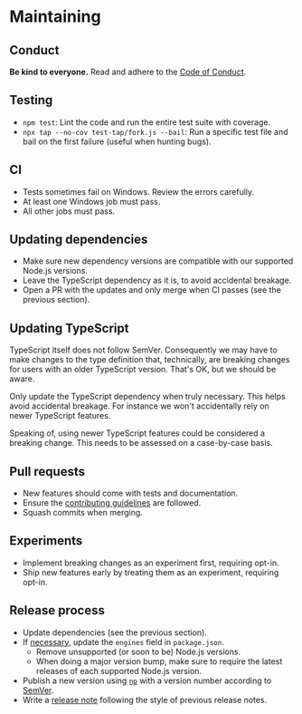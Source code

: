 # Maintaining

## Conduct

**Be kind to everyone.** Read and adhere to the [Code of Conduct](.github/CODE_OF_CONDUCT.md).

## Testing

* `npm test`: Lint the code and run the entire test suite with coverage.
* `npx tap --no-cov test-tap/fork.js --bail`: Run a specific test file and bail on the first failure (useful when hunting bugs).

## CI

* Tests sometimes fail on Windows. Review the errors carefully.
* At least one Windows job must pass.
* All other jobs must pass.

## Updating dependencies

* Make sure new dependency versions are compatible with our supported Node.js versions.
* Leave the TypeScript dependency as it is, to avoid accidental breakage.
* Open a PR with the updates and only merge when CI passes (see the previous section).

## Updating TypeScript

TypeScript itself does not follow SemVer. Consequently we may have to make changes to the type definition that, technically, are breaking changes for users with an older TypeScript version. That's OK, but we should be aware.

Only update the TypeScript dependency when truly necessary. This helps avoid accidental breakage. For instance we won't accidentally rely on newer TypeScript features.

Speaking of, using newer TypeScript features could be considered a breaking change. This needs to be assessed on a case-by-case basis.

## Pull requests

* New features should come with tests and documentation.
* Ensure the [contributing guidelines](.github/CONTRIBUTING.md) are followed.
* Squash commits when merging.

## Experiments

* Implement breaking changes as an experiment first, requiring opt-in.
* Ship new features early by treating them as an experiment, requiring opt-in.

## Release process

* Update dependencies (see the previous section).
* If [necessary](docs/support-statement.md), update the `engines` field in `package.json`.
	* Remove unsupported (or soon to be) Node.js versions.
	* When doing a major version bump, make sure to require the latest releases of each supported Node.js version.
* Publish a new version using [`np`](https://github.com/sindresorhus/np) with a version number according to [SemVer](http://semver.org).
* Write a [release note](https://github.com/avajs/ava/releases/new) following the style of previous release notes.
